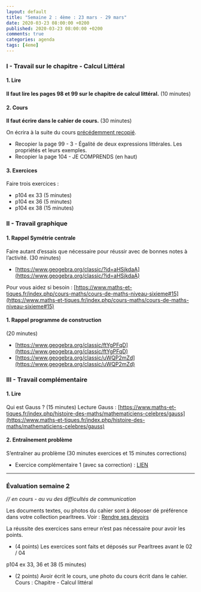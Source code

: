 ```yaml
---
layout: default
title: "Semaine 2 : 4ème : 23 mars - 29 mars"
date: 2020-03-23 08:00:00 +0200
published: 2020-03-23 08:00:00 +0200
comments: true
categories: agenda
tags: [4eme]
---
```



### I - Travail sur le chapitre - Calcul Littéral

#### 1. Lire

**Il faut lire les pages 98 et 99 sur le chapitre de calcul littéral.** (10 minutes)

#### 2. Cours

**Il faut écrire dans le cahier de cours.** (30 minutes)

On écrira à la suite du cours [précédemment recopié](https://www.holomorphe.fr/posts/S1-4eme-16mars-22mars/). 

* Recopier la page 99 - 3 - Égalité de deux expressions littérales.
Les propriétés et leurs exemples.
* Recopier la page 104 - JE COMPRENDS (en haut)

#### 3. Exercices

Faire trois exercices :

* p104 ex 33 (5 minutes)
* p104 ex 36 (5 minutes)
* p104 ex 38 (15 minutes)


<!--more-->
### II - Travail graphique

#### 1. Rappel Symétrie centrale

Faire autant d’essais que nécessaire pour réussir avec de bonnes notes à l’activité. (30 minutes)

* [https://www.geogebra.org/classic/?id=aHSjkdaA](https://www.geogebra.org/classic/?id=aHSjkdaA)

Pour vous aidez si besoin : [https://www.maths-et-tiques.fr/index.php/cours-maths/cours-de-maths-niveau-sixieme#15](https://www.maths-et-tiques.fr/index.php/cours-maths/cours-de-maths-niveau-sixieme#15)

#### 1. Rappel programme de construction 

(20 minutes)

* [https://www.geogebra.org/classic/ftYgPFqD](https://www.geogebra.org/classic/ftYgPFqD)
* [https://www.geogebra.org/classic/uWQP2mZd](https://www.geogebra.org/classic/uWQP2mZd)

### III - Travail complémentaire

#### 1. Lire

Qui est Gauss ? (15 minutes)
Lecture Gauss : [https://www.maths-et-tiques.fr/index.php/histoire-des-maths/mathematiciens-celebres/gauss](https://www.maths-et-tiques.fr/index.php/histoire-des-maths/mathematiciens-celebres/gauss)

#### 2. Entraînement problème

S’entraîner au problème (30 minutes exercices et 15 minutes corrections)

* Exercice complémentaire 1 (avec sa correction) : [LIEN](/assets/doc/4eme/S2/4c2-exc.pdf)



--------------------------------------

### Évaluation semaine 2

*// en cours - au vu des difficultés de communication*

Les documents textes, ou photos du cahier sont à déposer dé préférence dans votre collection pearltrees. Voir : [Rendre ses devoirs](/rendu/)

La réussite des exercices sans erreur n’est pas nécessaire pour avoir les points.

* (4 points) Les exercices sont faits et déposés sur Pearltrees avant le 02 / 04

p104 ex 33, 36 et 38 (5 minutes)

* (2 points) Avoir écrit le cours, une photo du cours écrit dans le cahier. Cours : Chapitre - Calcul littéral
